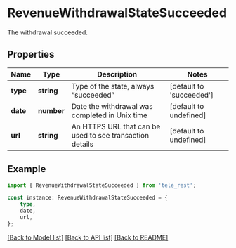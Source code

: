 # RevenueWithdrawalStateSucceeded

The withdrawal succeeded.

## Properties

Name | Type | Description | Notes
------------ | ------------- | ------------- | -------------
**type** | **string** | Type of the state, always “succeeded” | [default to 'succeeded']
**date** | **number** | Date the withdrawal was completed in Unix time | [default to undefined]
**url** | **string** | An HTTPS URL that can be used to see transaction details | [default to undefined]

## Example

```typescript
import { RevenueWithdrawalStateSucceeded } from 'tele_rest';

const instance: RevenueWithdrawalStateSucceeded = {
    type,
    date,
    url,
};
```

[[Back to Model list]](../README.md#documentation-for-models) [[Back to API list]](../README.md#documentation-for-api-endpoints) [[Back to README]](../README.md)
